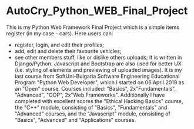 # AutoCry_Python_WEB_Final_Project
This is my Python Web Framework Final Project which is a simple items register (in my case - cars). 
Here users can: 
- register, login, and edit their profiles; 
- add, edit and delete their favourite vehicles; 
- see other members stuff, like or dislike others uploads;
It is written in Django/Python. 
Javascript and Bootstrap are also used for better UX (i.e. styling of elements and previewing of uploaded images).
It is my last course from SoftUni-Bulgaria Software Engineering Educational Program "Python Web Developer",
which I started on 06.April.2019 as an "Open" course.
Courses included: "Basics", 2x"Fundamentals", "Advanced", "OOP", 2x"Web Frameworks".
Additionally I have completed with excellent scores the "Ethical Hacking Basics" course, 
the "C++" module, consisting of "Basics", "Fundamentals" and "Advanced" courses, and 
the "Javascript" module, consisting of "Basics", "Advanced" and "Applications" courses.
